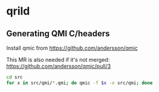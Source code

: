 # qrild

## Generating QMI C/headers

Install qmic from https://github.com/andersson/qmic

This MR is also needed if it's not merged: https://github.com/andersson/qmic/pull/3

```sh
cd src
for x in src/qmi/*.qmi; do qmic -f $x -o src/qmi; done
```
